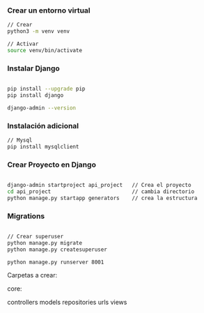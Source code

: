 ### Crear un entorno virtual

```sh
// Crear
python3 -m venv venv

// Activar
source venv/bin/activate

```


### Instalar Django

```sh

pip install --upgrade pip
pip install django

django-admin --version

```

### Instalación adicional

```sh
// Mysql
pip install mysqlclient


```



### Crear Proyecto en Django

```sh

django-admin startproject api_project   // Crea el proyecto
cd api_project                          // cambia directorio
python manage.py startapp generators    // crea la estructura

```


### Migrations

```sh

// Crear superuser
python manage.py migrate
python manage.py createsuperuser

python manage.py runserver 8001


```




Carpetas a crear:

core:

controllers
models
repositories
urls
views


